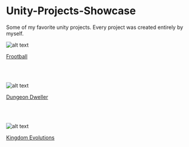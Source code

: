 # Unity-Projects-Showcase

Some of my favorite unity projects. Every project was created entirely by myself.

![alt text](https://i.imgur.com/iLHi6x4.png)

[Frootball](/Frootball/Screenshots.md)

<br>
<br>

![alt text](https://i.imgur.com/gVrDxcF.png)

[Dungeon Dweller](/Dungeon%20Dweller/Screenshot.md)

<br>
<br>

![alt text](https://i.imgur.com/61m2RVl.png)

[Kingdom Evolutions](/Kingdom-Evolutions/Screenshots.md)
